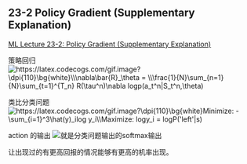 ## 23-2 Policy Gradient (Supplementary Explanation)

[ML Lecture 23-2: Policy Gradient (Supplementary Explanation)](https://www.youtube.com/watch?v=y8UPGr36ccI&list=PLJV_el3uVTsPy9oCRY30oBPNLCo89yu49&index=34)

策略回归  
<img src="https://latex.codecogs.com/gif.image?\dpi{110}\bg{white}\\\nabla\bar{R}_\theta&space;=&space;\\\frac{1}{N}\sum_{n=1}{N}\sum_{t=1}^{T_n}&space;R(\tau^n)\nabla&space;logp(a_t^n|S_t^n,\theta)" title="https://latex.codecogs.com/gif.image?\dpi{110}\bg{white}\\\nabla\bar{R}_\theta = \\\frac{1}{N}\sum_{n=1}{N}\sum_{t=1}^{T_n} R(\tau^n)\nabla logp(a_t^n|S_t^n,\theta)" />


类比分类问题  
<img src="https://latex.codecogs.com/gif.image?\dpi{110}\bg{white}Minimize:&space;-\sum_{i=1}^3\hat(y)_ilog&space;y_i\\Maximize:&space;logy_i&space;=&space;logP('left'|s)&space;" title="https://latex.codecogs.com/gif.image?\dpi{110}\bg{white}Minimize: -\sum_{i=1}^3\hat(y)_ilog y_i\\Maximize: logy_i = logP('left'|s) " />

action 的输出 <img src="https://latex.codecogs.com/gif.image?\dpi{110}\bg{white}a_t^n"/>就是分类问题输出的softmax输出

让出现过的有更高回报的情况能够有更高的机率出现。

